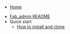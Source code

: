 * [Home](/)
- [Fab_admin README](../README.md)
- Quick start
   - [How to install and clone](install.md)
